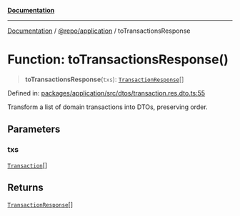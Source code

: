 [**Documentation**](../../../README.md)

***

[Documentation](../../../README.md) / [@repo/application](../README.md) / toTransactionsResponse

# Function: toTransactionsResponse()

> **toTransactionsResponse**(`txs`): [`TransactionResponse`](../type-aliases/TransactionResponse.md)[]

Defined in: [packages/application/src/dtos/transaction.res.dto.ts:55](https://github.com/o3osatoshi/experiment/blob/04dfa58df6e48824a200a24d77afef7ce464e1ae/packages/application/src/dtos/transaction.res.dto.ts#L55)

Transform a list of domain transactions into DTOs, preserving order.

## Parameters

### txs

[`Transaction`](../../domain/type-aliases/Transaction.md)[]

## Returns

[`TransactionResponse`](../type-aliases/TransactionResponse.md)[]
